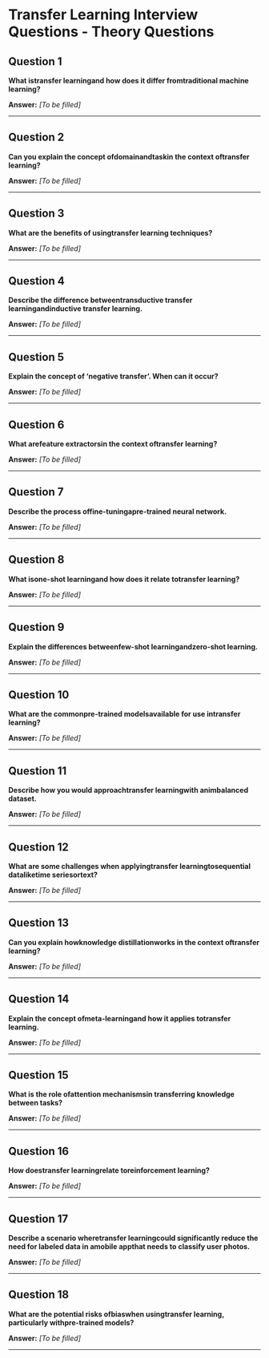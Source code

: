 # Transfer Learning Interview Questions - Theory Questions

## Question 1

**What istransfer learningand how does it differ fromtraditional machine learning?**

**Answer:** _[To be filled]_

---

## Question 2

**Can you explain the concept ofdomainandtaskin the context oftransfer learning?**

**Answer:** _[To be filled]_

---

## Question 3

**What are the benefits of usingtransfer learning techniques?**

**Answer:** _[To be filled]_

---

## Question 4

**Describe the difference betweentransductive transfer learningandinductive transfer learning.**

**Answer:** _[To be filled]_

---

## Question 5

**Explain the concept of ‘negative transfer’. When can it occur?**

**Answer:** _[To be filled]_

---

## Question 6

**What arefeature extractorsin the context oftransfer learning?**

**Answer:** _[To be filled]_

---

## Question 7

**Describe the process offine-tuningapre-trained neural network.**

**Answer:** _[To be filled]_

---

## Question 8

**What isone-shot learningand how does it relate totransfer learning?**

**Answer:** _[To be filled]_

---

## Question 9

**Explain the differences betweenfew-shot learningandzero-shot learning.**

**Answer:** _[To be filled]_

---

## Question 10

**What are the commonpre-trained modelsavailable for use intransfer learning?**

**Answer:** _[To be filled]_

---

## Question 11

**Describe how you would approachtransfer learningwith animbalanced dataset.**

**Answer:** _[To be filled]_

---

## Question 12

**What are some challenges when applyingtransfer learningtosequential dataliketime seriesortext?**

**Answer:** _[To be filled]_

---

## Question 13

**Can you explain howknowledge distillationworks in the context oftransfer learning?**

**Answer:** _[To be filled]_

---

## Question 14

**Explain the concept ofmeta-learningand how it applies totransfer learning.**

**Answer:** _[To be filled]_

---

## Question 15

**What is the role ofattention mechanismsin transferring knowledge between tasks?**

**Answer:** _[To be filled]_

---

## Question 16

**How doestransfer learningrelate toreinforcement learning?**

**Answer:** _[To be filled]_

---

## Question 17

**Describe a scenario wheretransfer learningcould significantly reduce the need for labeled data in amobile appthat needs to classify user photos.**

**Answer:** _[To be filled]_

---

## Question 18

**What are the potential risks ofbiaswhen usingtransfer learning, particularly withpre-trained models?**

**Answer:** _[To be filled]_

---

